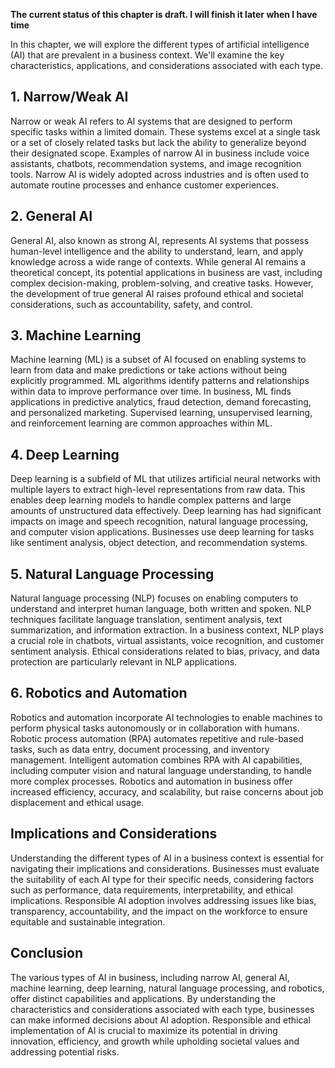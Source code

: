 **The current status of this chapter is draft. I will finish it later when I have time**

In this chapter, we will explore the different types of artificial intelligence (AI) that are prevalent in a business context. We'll examine the key characteristics, applications, and considerations associated with each type.

**1. Narrow/Weak AI**
---------------------

Narrow or weak AI refers to AI systems that are designed to perform specific tasks within a limited domain. These systems excel at a single task or a set of closely related tasks but lack the ability to generalize beyond their designated scope. Examples of narrow AI in business include voice assistants, chatbots, recommendation systems, and image recognition tools. Narrow AI is widely adopted across industries and is often used to automate routine processes and enhance customer experiences.

**2. General AI**
-----------------

General AI, also known as strong AI, represents AI systems that possess human-level intelligence and the ability to understand, learn, and apply knowledge across a wide range of contexts. While general AI remains a theoretical concept, its potential applications in business are vast, including complex decision-making, problem-solving, and creative tasks. However, the development of true general AI raises profound ethical and societal considerations, such as accountability, safety, and control.

**3. Machine Learning**
-----------------------

Machine learning (ML) is a subset of AI focused on enabling systems to learn from data and make predictions or take actions without being explicitly programmed. ML algorithms identify patterns and relationships within data to improve performance over time. In business, ML finds applications in predictive analytics, fraud detection, demand forecasting, and personalized marketing. Supervised learning, unsupervised learning, and reinforcement learning are common approaches within ML.

**4. Deep Learning**
--------------------

Deep learning is a subfield of ML that utilizes artificial neural networks with multiple layers to extract high-level representations from raw data. This enables deep learning models to handle complex patterns and large amounts of unstructured data effectively. Deep learning has had significant impacts on image and speech recognition, natural language processing, and computer vision applications. Businesses use deep learning for tasks like sentiment analysis, object detection, and recommendation systems.

**5. Natural Language Processing**
----------------------------------

Natural language processing (NLP) focuses on enabling computers to understand and interpret human language, both written and spoken. NLP techniques facilitate language translation, sentiment analysis, text summarization, and information extraction. In a business context, NLP plays a crucial role in chatbots, virtual assistants, voice recognition, and customer sentiment analysis. Ethical considerations related to bias, privacy, and data protection are particularly relevant in NLP applications.

**6. Robotics and Automation**
------------------------------

Robotics and automation incorporate AI technologies to enable machines to perform physical tasks autonomously or in collaboration with humans. Robotic process automation (RPA) automates repetitive and rule-based tasks, such as data entry, document processing, and inventory management. Intelligent automation combines RPA with AI capabilities, including computer vision and natural language understanding, to handle more complex processes. Robotics and automation in business offer increased efficiency, accuracy, and scalability, but raise concerns about job displacement and ethical usage.

**Implications and Considerations**
-----------------------------------

Understanding the different types of AI in a business context is essential for navigating their implications and considerations. Businesses must evaluate the suitability of each AI type for their specific needs, considering factors such as performance, data requirements, interpretability, and ethical implications. Responsible AI adoption involves addressing issues like bias, transparency, accountability, and the impact on the workforce to ensure equitable and sustainable integration.

**Conclusion**
--------------

The various types of AI in business, including narrow AI, general AI, machine learning, deep learning, natural language processing, and robotics, offer distinct capabilities and applications. By understanding the characteristics and considerations associated with each type, businesses can make informed decisions about AI adoption. Responsible and ethical implementation of AI is crucial to maximize its potential in driving innovation, efficiency, and growth while upholding societal values and addressing potential risks.
